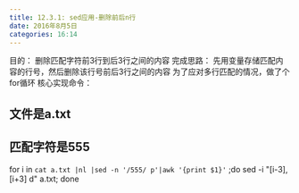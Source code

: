 ```yaml
---
title: 12.3.1: sed应用-删除前后n行
date: 2016年8月5日
categories: 16:14
---
```

 
目的：
删除匹配字符前3行到后3行之间的内容
完成思路：
先用变量存储匹配内容的行号，然后删除该行号前后3行之间的内容
为了应对多行匹配的情况，做了个for循环
核心实现命令：
## 文件是a.txt
## 匹配字符是555
for i in `cat a.txt |nl |sed -n '/555/ p'|awk '{print $1}'` ;do sed -i "$[$i-3],$[$i+3] d" a.txt; done
